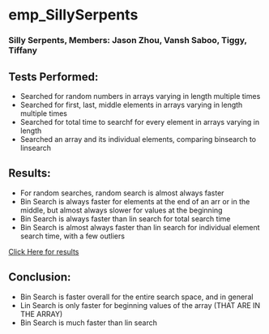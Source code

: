 # emp_SillySerpents
### Silly Serpents, Members: Jason Zhou, Vansh Saboo, Tiggy, Tiffany

## Tests Performed: 
  - Searched for random numbers in arrays varying in length multiple times
  - Searched for first, last, middle elements in arrays varying in length multiple times
  - Searched for total time to searchf for every element in arrays varying in length
  - Searched an array and its individual elements, comparing binsearch to linsearch
 
## Results: 
  - For random searches, random search is almost always faster
  - Bin Search is always faster for elements at the end of an arr or in the middle, but almost always slower for values at the beginning
  - Bin Search is always faster than lin search for total search time
  - Bin Search is almost always faster than lin search for individual element search time, with a few outliers

  [Click Here for results](https://github.com/independence106/emp_SillySerpents/blob/main/results.txt)

## Conclusion: 
  - Bin Search is faster overall for the entire search space, and in general
  - Lin Search is only faster for beginning values of the array (THAT ARE IN THE ARRAY)
  - Bin Search is much faster than lin search
